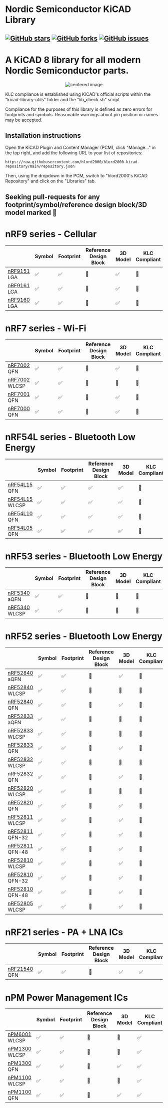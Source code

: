 # Nordic Semiconductor KiCAD Library

[![GitHub stars](https://img.shields.io/github/stars/hlord2000/nordic-lib-kicad)](https://github.com/hlord2000/nordic-lib-kicad/stargazers)
[![GitHub forks](https://img.shields.io/github/forks/hlord2000/nordic-lib-kicad)](https://github.com/hlord2000/nordic-lib-kicad/network)
[![GitHub issues](https://img.shields.io/github/issues/hlord2000/nordic-lib-kicad)](https://github.com/hlord2000/nordic-lib-kicad/issues)
---
# A KiCAD 8 library for all modern Nordic Semiconductor parts.
<p align="center">
  <img src="img/img.png" alt="centered image" />
</p>

KLC compliance is established using KiCAD's official scripts within the "kicad-library-utils" folder and the "lib_check.sh" script

Compliance for the purposes of this library is defined as zero errors for footprints and symbols. Reasonable warnings about pin position or names may be accepted.

## Installation instructions

Open the KiCAD Plugin and Content Manager (PCM), click "Manage..." in the top right, and add the following URL to your list of repositories:
```
https://raw.githubusercontent.com/hlord2000/hlord2000-kicad-repository/main/repository.json
```
Then, using the dropdown in the PCM, switch to "hlord2000's KiCAD Repository" and click on the "Libraries" tab.

## Seeking pull-requests for any footprint/symbol/reference design block/3D model marked 🚧

 # nRF9 series - Cellular

|             | Symbol | Footprint | Reference Design Block | 3D Model | KLC Compliant |
|-------------|--------|-----------|------------------------|----------|---------------|
| [nRF9151](https://www.nordicsemi.com/products/nrf9151) LGA |✅|✅|🚧|✅|🚧|
| [nRF9161](https://www.nordicsemi.com/products/nrf9161) LGA |✅|✅|🚧|✅|🚧|
| [nRF9160](https://www.nordicsemi.com/products/nrf9160) LGA |✅|✅|🚧|✅|🚧|

 # nRF7 series - Wi-Fi

|             | Symbol | Footprint | Reference Design Block | 3D Model | KLC Compliant |
|-------------|--------|-----------|------------------------|----------|---------------|
| [nRF7002](https://www.nordicsemi.com/products/nrf7002) QFN |✅|✅|🚧|✅|🚧| 
| [nRF7002](https://www.nordicsemi.com/products/nrf7002) WLCSP |✅|✅|🚧|🚧|🚧| 
| [nRF7001](https://www.nordicsemi.com/products/nrf7001) QFN |✅|✅|🚧|✅|🚧| 
| [nRF7000](https://www.nordicsemi.com/products/nrf7000) QFN |✅|✅|🚧|✅|🚧| 

# nRF54L series - Bluetooth Low Energy

|             | Symbol | Footprint | Reference Design Block | 3D Model | KLC Compliant |
|-------------|--------|-----------|------------------------|----------|---------------|
| [nRF54L15](https://www.nordicsemi.com/products/nrf54l15) QFN |✅|✅|✅|✅|🚧| 
| [nRF54L15](https://www.nordicsemi.com/products/nrf54l15) WLCSP |✅|✅|✅|✅|🚧| 
| [nRF54L10](https://www.nordicsemi.com/products/nrf54l10) QFN |✅|✅|✅|✅|🚧| 
| [nRF54L05](https://www.nordicsemi.com/products/nrf54l05) QFN |✅|✅|✅|✅|🚧| 

 # nRF53 series - Bluetooth Low Energy

|             | Symbol | Footprint | Reference Design Block | 3D Model | KLC Compliant |
|-------------|--------|-----------|------------------------|----------|---------------|
| [nRF5340](https://www.nordicsemi.com/products/nrf5340) aQFN |✅|✅|🚧|🚧|🚧| 
| [nRF5340](https://www.nordicsemi.com/products/nrf5340) WLCSP |✅|✅|🚧|🚧|🚧| 

 # nRF52 series - Bluetooth Low Energy

|             | Symbol | Footprint | Reference Design Block | 3D Model | KLC Compliant |
|-------------|--------|-----------|------------------------|----------|---------------|
| [nRF52840](https://www.nordicsemi.com/products/nrf52840) aQFN |✅|✅|🚧|✅|🚧| 
| [nRF52840](https://www.nordicsemi.com/products/nrf52840) WLCSP |✅|✅|🚧|🚧|🚧| 
| [nRF52840](https://www.nordicsemi.com/products/nrf52840) QFN |✅|✅|🚧|✅|🚧| 
| [nRF52833](https://www.nordicsemi.com/products/nrf52833) aQFN |✅|✅|🚧|🚧|🚧| 
| [nRF52833](https://www.nordicsemi.com/products/nrf52833) WLCSP |✅|✅|🚧|🚧|🚧| 
| [nRF52833](https://www.nordicsemi.com/products/nrf52833) QFN |✅|✅|🚧|✅|🚧| 
| [nRF52832](https://www.nordicsemi.com/products/nrf52832) WLCSP |✅|✅|🚧|🚧|🚧| 
| [nRF52832](https://www.nordicsemi.com/products/nrf52832) QFN |✅|✅|🚧|✅|🚧| 
| [nRF52820](https://www.nordicsemi.com/products/nrf52820) WLCSP |✅|✅|🚧|🚧|🚧| 
| [nRF52820](https://www.nordicsemi.com/products/nrf52820) QFN |✅|✅|🚧|✅|🚧| 
| [nRF52811](https://www.nordicsemi.com/products/nrf52811) WLCSP |✅|✅|🚧|✅|🚧| 
| [nRF52811](https://www.nordicsemi.com/products/nrf52811) QFN-32 |✅|✅|🚧|✅|🚧| 
| [nRF52811](https://www.nordicsemi.com/products/nrf52811) QFN-48 |✅|✅|🚧|✅|🚧| 
| [nRF52810](https://www.nordicsemi.com/products/nrf52810) WLCSP |✅|✅|🚧|✅|🚧| 
| [nRF52810](https://www.nordicsemi.com/products/nrf52810) QFN-32 |✅|✅|🚧|✅|🚧| 
| [nRF52810](https://www.nordicsemi.com/products/nrf52810) QFN-48 |✅|✅|🚧|✅|🚧| 
| [nRF52805](https://www.nordicsemi.com/products/nrf52805) WLCSP |✅|✅|🚧|✅|🚧| 

 # nRF21 series - PA + LNA ICs

|             | Symbol | Footprint | Reference Design Block | 3D Model | KLC Compliant |
|-------------|--------|-----------|------------------------|----------|---------------|
| [nRF21540](https://www.nordicsemi.com/products/nrf21540) QFN |✅|✅|🚧|✅|✅| 

 # nPM Power Management ICs

|             | Symbol | Footprint | Reference Design Block | 3D Model | KLC Compliant |
|-------------|--------|-----------|------------------------|----------|---------------|
| [nPM6001](https://www.nordicsemi.com/products/nPM6001) WLCSP |✅|✅|🚧|🚧|✅| 
| [nPM1300](https://www.nordicsemi.com/products/nPM1300) WLCSP |✅|✅|🚧|🚧|✅| 
| [nPM1300](https://www.nordicsemi.com/products/nPM1300) QFN |✅|✅|🚧|✅|✅| 
| [nPM1100](https://www.nordicsemi.com/products/nPM1100) WLCSP |✅|✅|🚧|🚧|✅| 
| [nPM1100](https://www.nordicsemi.com/products/nPM1100) QFN |✅|✅|🚧|✅|✅| 
